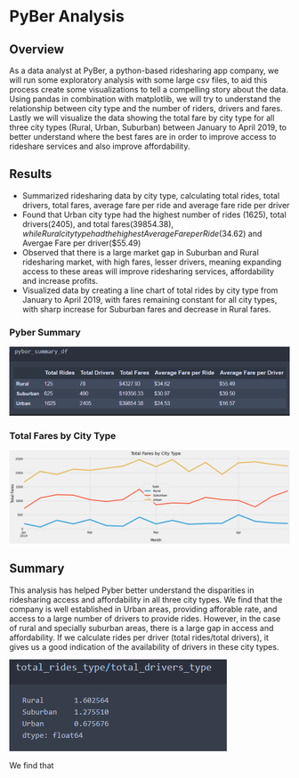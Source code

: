 # PyBer Analysis

## Overview
As a data analyst at PyBer, a python-based ridesharing app company, we will run some exploratory analysis with some large csv files, to aid this process create some visualizations to tell a compelling story about the data. Using pandas in combination with matplotlib, we will try to understand the relationship between city type and the number of riders, drivers and fares. Lastly we will visualize the data showing the total fare by city type for all three city types (Rural, Urban, Suburban) between January to April 2019, to better understand where the best fares are in order to improve access to rideshare services and also improve affordability. 

## Results 
* Summarized ridesharing data by city type, calculating total rides, total drivers, total fares, average fare per ride and average fare ride per driver
* Found that Urban city type had the highest number of rides (1625), total drivers(2405), and total fares($39854.38), while Rural city type had the highest Average Fare per Ride($34.62) and Avergae Fare per driver($55.49)
* Observed that there is a large market gap in Suburban and Rural ridesharing market, with high fares, lesser drivers, meaning expanding access to these areas will improve ridesharing services, affordability and increase profits. 
* Visualized data by creating a line chart of total rides by city type from January to April 2019, with fares remaining constant for all city types, with sharp increase for Suburban fares and decrease in Rural fares. 

### Pyber Summary 
![This is a alt text.](analysis/Pyber_summary_df.PNG)

### Total Fares by City Type 
![This is a alt text.](analysis/Total_Fares_by_City_Type.png)

## Summary 
This analysis has helped Pyber better understand the disparities in ridesharing access and affordability in all three city types. We find that the company is well established in Urban areas, providing afforable rate, and access to a large number of drivers to provide rides. However, in the case of rural and specially suburban areas, there is a large gap in access and affordability. If we calculate rides per driver (total rides/total drivers), it gives us a good indication of the availability of drivers in these city types.

![This is a alt text.](analysis/rides_per_driver.png)

We find that 
